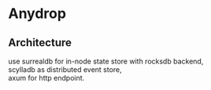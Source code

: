 # Anydrop

## Architecture

use surrealdb for in-node state store with rocksdb backend,  
scylladb as distributed event store,  
axum for http endpoint.

